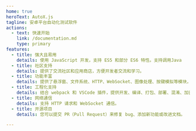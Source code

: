 ```yaml
---
home: true
heroText: AutoX.js
tagline: 安卓平台自动化测试软件
actions:
  - text: 快速开始
    link: /documentation.md
    type: primary
features:
  - title: 强大且易用
    details: 使用 JavaScript 开发，支持 ES5 和部分 ES6 特性。支持调用Java
  - title: 社区支持
    details: 提供了交流社区和应用商店，方便开发者交流和学习。
  - title: 功能丰富
    details: 提供了悬浮窗、文件系统、HTTP、WebSocket、图像处理、按键模拟等模块，满足多种自动化需求。
  - title: 工程化支持
    details: 结合 webpack 和 VSCode 插件，提供开发、编译、打包、部署、混淆、加密一体化支持。
  - title: 网络通信
    details: 支持 HTTP 请求和 WebSocket 通信。
  - title: 开源项目
    details: 您可以提交 PR（Pull Request）来修复 bug、添加新功能或改进文档。

---
```



